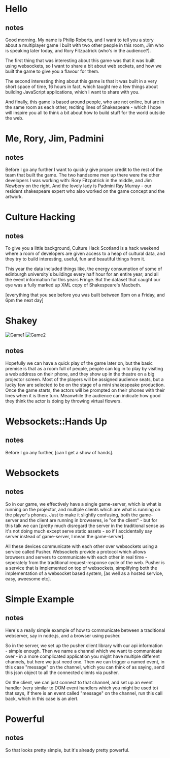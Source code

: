 # Hello

## notes
Good morning. My name is Philip Roberts, and I want to tell you a story about a multiplayer game I built with two other people in this room, Jim who is speaking later today, and Rory Fitzpatrick (who's in the audience?).

The first thing that was interesting about this game was that it was built using websockets, so I want to share a bit about web sockets, and how we built the game to give you a flavour for them.

The second interesting thing about this game is that it was built in a very short space of time, 16 hours in fact, which taught me a few things about building JavaScript applications, which I want to share with you. 

And finally, this game is based around people, who are not online, but are in the same room as each other, reciting lines of Shakespeare - which I hope will inspire you all to think a bit about how to build stuff for the world outside the web. 


# Me, Rory, Jim, Padmini

## notes
Before I go any further I want to quickly give proper credit to the rest of the team that built the game. The two handsome men up there were the other developers I was working with: Rory Fitzpatrick in the middle, and Jim Newbery on the right. And the lovely lady is Padmini Ray Murray - our resident shakespeare expert who also worked on the game concept and the artwork.


# Culture Hacking

## notes
To give you a little background, Culture Hack Scotland is a hack weekend where a room of developers are given access to a heap of cultural data, and they try to build interesting, useful, fun and beautiful things from it. 

This year the data included things like, the energy consumption of some of edinburgh university's buildings every half hour for an entire year; and all the event information for this years Fringe. But the dataset that caught our eye was a fully marked up XML copy of Shakespeare's Macbeth.

[everything that you see before you was built between 9pm on a Friday, and 6pm the next day]


# Shakey
![Game1](http://farm8.staticflickr.com/7062/7123158567_95ff376ef4_c.jpg)
![Game2](https://img.skitch.com/20120429-ckukqquy99r7jhh179t7gqdchg.jpg)

## notes
Hopefully we can have a quick play of the game later on, but the basic premise is that as a room full of people, people can log in to play by visiting a web address on their phone, and they show up in the theatre on a big projector screen. Most of the players will be assigned audience seats, but a lucky few are selected to be on the stage of a mini shakespeake production. Once the game starts, the actors will be prompted on their phones with their lines when it is there turn. Meanwhile the audience can indicate how good they think the actor is doing by throwing virtual flowers.


# Websockets::Hands Up

## notes
Before I go any further, [can I get a show of hands].


# Websockets

## notes
So in our game, we effectively have a single game-server, which is what is running on the projector, and multiple clients which are what is running on the player's phones. Just to make it slightly confusing, both the game-server and the client are running in browseres, ie "on the client" - but for this talk we can [pretty much disregard the server in the traditional sense as it's not doing much except serve static assets - so if I accidentally say server instead of game-server, I mean the game-server].

All these devices communicate with each other over websockets using a service called Pusher. Websockets provide a protocol which allows browsers and servers to communicate with each other in real time - seperately from the traditional request-response cycle of the web. Pusher is a service that is implemented on top of websockets, simplifying both the implementation of a websocket based system, [as well as a hosted service, easy, aweesome etc].


# Simple Example

## notes
Here's a really simple example of how to communicate between a traditional webserver, say in node.js, and a browser using pusher.

So in the server, we set up the pusher client library with our api information - simple enough. Then we name a channel which we want to communicate over - in a more complicated application you might have multiple different channels, but here we just need one. Then we can trigger a named event, in this case "message" on the channel, which you can think of as saying, send this json object to all the connected clients via pusher.

On the client, we can just connect to that channel, and set up an event handler (very similar to DOM event handlers which you might be used to) that says, if there is an event called "message" on the channel, run this call back, which in this case is an alert.


# Powerful

## notes

So that looks pretty simple, but it's already pretty powerful. 

